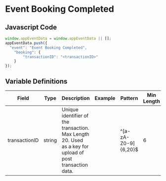 # Event Booking Completed

### 

## Javascript Code
```js
window.appEventData = window.appEventData || [];
appEventData.push({
  "event": "Event Booking Completed",
    "booking": {
        "transactionID": "<transactionID>"
    }
});
```

## Variable Definitions

|Field|Type|Description|Example|Pattern|Min Length|Max Length|Minimum|Maximum|Multiple Of|
| --- | --- | --- | --- | --- | --- | --- | --- | --- | --- |
|transactionID|string|Unique identifier of the transaction. Max Length 20. Used as a key for upload of post transaction data. ||^[a-zA-Z0-9]{6,20}$|6|20||||
